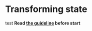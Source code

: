 # Transforming state
 test
**Read [the guideline](https://github.com/mate-academy/js_task-guideline/blob/master/README.md) before start**

